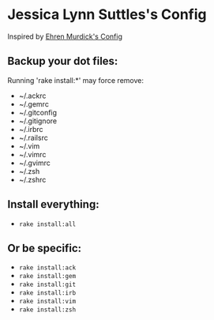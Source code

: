# Jessica Lynn Suttles's Config
Inspired by [Ehren Murdick's Config](http://github.com/ehrenmurdick/config)

## Backup your dot files:

Running 'rake install:*' may force remove:

* ~/.ackrc
* ~/.gemrc
* ~/.gitconfig
* ~/.gitignore
* ~/.irbrc
* ~/.railsrc
* ~/.vim
* ~/.vimrc
* ~/.gvimrc
* ~/.zsh
* ~/.zshrc

## Install everything:

* `rake install:all`

## Or be specific:

* `rake install:ack`
* `rake install:gem`
* `rake install:git`
* `rake install:irb`
* `rake install:vim`
* `rake install:zsh`
